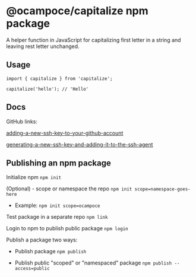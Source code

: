 # @ocampoce/capitalize npm package

A helper function in JavaScript for capitalizing first letter in a string and leaving rest letter unchanged.

## Usage

```
import { capitalize } from 'capitalize';

capitalize('hello'); // 'Hello'
```

## Docs

GitHub links:

[adding-a-new-ssh-key-to-your-github-account](https://docs.github.com/en/authentication/connecting-to-github-with-ssh/adding-a-new-ssh-key-to-your-github-account)

[generating-a-new-ssh-key-and-adding-it-to-the-ssh-agent](https://docs.github.com/en/authentication/connecting-to-github-with-ssh/generating-a-new-ssh-key-and-adding-it-to-the-ssh-agent)

## Publishing an npm package

Initialize npm
`npm init`

(Optional) - scope or namespace the repo
`npm init scope=namespace-goes-here`

- Example: `npm init scope=ocampoce`

Test package in a separate repo
`npm link`

Login to npm to publish public package
`npm login`

Publish a package two ways:

- Publish package
  `npm publish`

- Publish public "scoped" or "namespaced" package
  `npm publish --access=public`
